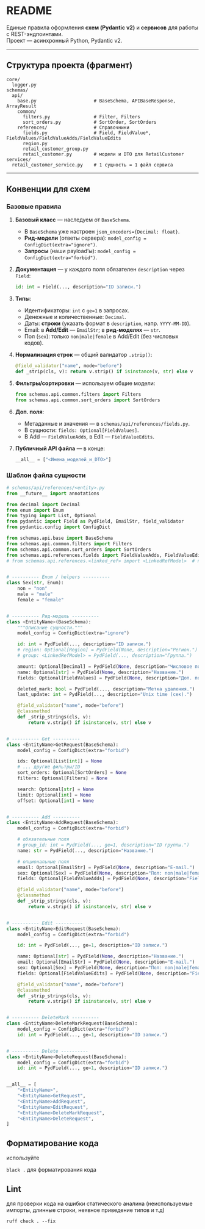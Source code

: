 # README

Единые правила оформления **схем (Pydantic v2)** и **сервисов** для работы с REST-эндпоинтами.  
Проект — асинхронный Python, Pydantic v2.

---

## Структура проекта (фрагмент)

```
core/
  logger.py
schemas/
  api/
    base.py                     # BaseSchema, APIBaseResponse, ArrayResult
    common/
      filters.py                # Filter, Filters
      sort_orders.py            # SortOrder, SortOrders
    references/                 # Справочники
      fields.py                 # Field, FieldValue*, FieldValues/FieldValueAdds/FieldValueEdits
      region.py
      retail_customer_group.py
      retail_customer.py        # модели и DTO для RetailCustomer
services/
  retail_customer_service.py    # 1 сущность = 1 файл сервиса
```

---

## Конвенции для схем

### Базовые правила

1. **Базовый класс** — наследуем от `BaseSchema`.

   - В `BaseSchema` уже настроен `json_encoders={Decimal: float}`.
   - **Рид-модели** (ответы сервера): `model_config = ConfigDict(extra="ignore")`.
   - **Запросы** (наши payload’ы): `model_config = ConfigDict(extra="forbid")`.

2. **Документация** — у каждого поля обязателен `description` через `Field`:

   ```py
   id: int = Field(..., description="ID записи.")
   ```

3. **Типы**:

   - Идентификаторы: `int` с `ge=1` в запросах.
   - Денежные и количественные: `Decimal`.
   - Даты: **строки** (указать формат в `description`, напр. `YYYY-MM-DD`).
   - Email: в **Add/Edit** — `EmailStr`; в **рид-моделях** — `str`.
   - Пол (`sex`): только `non|male|female` в Add/Edit (без числовых кодов).

4. **Нормализация строк** — общий валидатор `.strip()`:

   ```py
   @field_validator("name", mode="before")
   def _strip(cls, v): return v.strip() if isinstance(v, str) else v
   ```

5. **Фильтры/сортировки** — используем общие модели:

   ```py
   from schemas.api.common.filters import Filters
   from schemas.api.common.sort_orders import SortOrders
   ```

6. **Доп. поля**:

   - Метаданные и значения — в `schemas/api/references/fields.py`.
   - В сущности: `fields: Optional[FieldValues]`.
   - В Add — `FieldValueAdds`, в Edit — `FieldValueEdits`.

7. **Публичный API файла** — в конце:
   ```py
   __all__ = ["<Имена_моделей_и_DTO>"]
   ```

### Шаблон файла сущности

```py
# schemas/api/references/<entity>.py
from __future__ import annotations

from decimal import Decimal
from enum import Enum
from typing import List, Optional
from pydantic import Field as PydField, EmailStr, field_validator
from pydantic.config import ConfigDict

from schemas.api.base import BaseSchema
from schemas.api.common.filters import Filters
from schemas.api.common.sort_orders import SortOrders
from schemas.api.references.fields import FieldValueAdds, FieldValueEdits, FieldValues
# from schemas.api.references.<linked_ref> import <LinkedRefModel>  # при необходимости


# ---------- Enum / helpers ----------
class Sex(str, Enum):
    non = "non"
    male = "male"
    female = "female"


# ---------- Рид-модель ----------
class <EntityName>(BaseSchema):
    """Описание сущности."""
    model_config = ConfigDict(extra="ignore")

    id: int = PydField(..., description="ID записи.")
    # region: Optional[Region] = PydField(None, description="Регион.")
    # group: <LinkedRefModel> = PydField(..., description="Группа.")

    amount: Optional[Decimal] = PydField(None, description="Числовое поле (Decimal).")
    name: Optional[str] = PydField(None, description="Название.")
    fields: Optional[FieldValues] = PydField(None, description="Доп. поля (FieldValue[]).")

    deleted_mark: bool = PydField(..., description="Метка удаления.")
    last_update: int = PydField(..., description="Unix time (сек).")

    @field_validator("name", mode="before")
    @classmethod
    def _strip_strings(cls, v):
        return v.strip() if isinstance(v, str) else v


# ---------- Get ----------
class <EntityName>GetRequest(BaseSchema):
    model_config = ConfigDict(extra="forbid")

    ids: Optional[List[int]] = None
    # ... другие фильтры/ID
    sort_orders: Optional[SortOrders] = None
    filters: Optional[Filters] = None

    search: Optional[str] = None
    limit: Optional[int] = None
    offset: Optional[int] = None


# ---------- Add ----------
class <EntityName>AddRequest(BaseSchema):
    model_config = ConfigDict(extra="forbid")

    # обязательные поля
    # group_id: int = PydField(..., ge=1, description="ID группы.")
    name: str = PydField(..., description="Название.")

    # опциональные поля
    email: Optional[EmailStr] = PydField(None, description="E-mail.")
    sex: Optional[Sex] = PydField(None, description="Пол: non|male|female.")
    fields: Optional[FieldValueAdds] = PydField(None, description="FieldValueAdd[].")

    @field_validator("name", mode="before")
    @classmethod
    def _strip_strings(cls, v):
        return v.strip() if isinstance(v, str) else v


# ---------- Edit ----------
class <EntityName>EditRequest(BaseSchema):
    model_config = ConfigDict(extra="forbid")

    id: int = PydField(..., ge=1, description="ID записи.")

    name: Optional[str] = PydField(None, description="Название.")
    email: Optional[EmailStr] = PydField(None, description="E-mail.")
    sex: Optional[Sex] = PydField(None, description="Пол: non|male|female.")
    fields: Optional[FieldValueEdits] = PydField(None, description="FieldValueEdit[].")

    @field_validator("name", mode="before")
    @classmethod
    def _strip_strings(cls, v):
        return v.strip() if isinstance(v, str) else v


# ---------- DeleteMark ----------
class <EntityName>DeleteMarkRequest(BaseSchema):
    model_config = ConfigDict(extra="forbid")
    id: int = PydField(..., ge=1, description="ID записи.")


# ---------- Delete ----------
class <EntityName>DeleteRequest(BaseSchema):
    model_config = ConfigDict(extra="forbid")
    id: int = PydField(..., ge=1, description="ID записи.")


__all__ = [
    "<EntityName>",
    "<EntityName>GetRequest",
    "<EntityName>AddRequest",
    "<EntityName>EditRequest",
    "<EntityName>DeleteMarkRequest",
    "<EntityName>DeleteRequest",
]
```

## Форматирование кода

используйте

`black .` для форматирования кода

## Lint

для проверки кода на ошибки статического аналина (неиспользуемые импорты, длинные строки, неявное приведение типов и т.д)

`ruff check . --fix`
